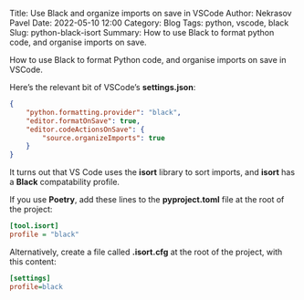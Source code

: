 Title: Use Black and organize imports on save in VSCode
Author: Nekrasov Pavel
Date: 2022-05-10 12:00
Category: Blog
Tags: python, vscode, black
Slug: python-black-isort
Summary: How to use Black to format python code, and organise imports on save.

How to use Black to format Python code, and organise imports on save in VSCode.

Here’s the relevant bit of VSCode’s **settings.json**:

```json
{
    "python.formatting.provider": "black",
    "editor.formatOnSave": true,
    "editor.codeActionsOnSave": {
        "source.organizeImports": true
    }
}
```

It turns out that VS Code uses the **isort** library to sort imports, and **isort** has a **Black** compatability profile.

If you use **Poetry**, add these lines to the **pyproject.toml** file at the root of the project:

```cfg
[tool.isort]
profile = "black"
```

Alternatively, create a file called **.isort.cfg** at the root of the project, with this content:

```cfg
[settings]
profile=black
```
